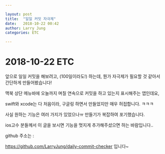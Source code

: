```yaml
---

layout: post
title:  "일일 커밋 자극제"
date:   2018-10-22 00:42
author: Larry Jung
categories: ETC

---
```


# 2018-10-22 ETC  



앞으로 일일 커밋을 해보려고, (100일이라도!) 하는데, 뭔가 자극제가 필요할 것 같아서 간단하게 만들어봤습니다!  

맥북 상단 메뉴바에 오늘까지 며칠 연속으로 커밋을 하고 있는지 표시해주는 앱인데요,  

swift와 xcode는 다 처음이라, 구글링 하면서 만들었지만 매우 허접합니다. ㅋㅋㅋ  

사실 원하는 기능은 여러 가지가 있었으나ㅠ 만들기가 복잡하여 포기했습니다.  

ios고수 분들께서 이 글을 보시면 기능을 멋지게 추가해주셨으면 하는 바람입니다..   

github 주소는 :  

https://github.com/LarryJung/daily-commit-checker 입니다~  

### 